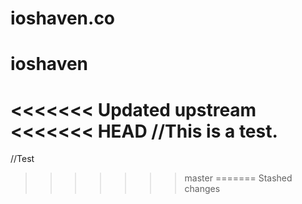 ioshaven.co
=======
# ioshaven
<<<<<<< Updated upstream
<<<<<<< HEAD
//This is a test.
=======
//Test
>>>>>>> master
=======
>>>>>>> Stashed changes
